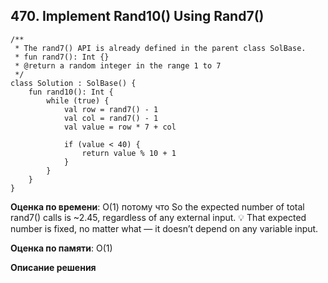 ## 470. Implement Rand10() Using Rand7()


```
/**
 * The rand7() API is already defined in the parent class SolBase.
 * fun rand7(): Int {}
 * @return a random integer in the range 1 to 7
 */
class Solution : SolBase() {
    fun rand10(): Int {
        while (true) {
            val row = rand7() - 1
            val col = rand7() - 1
            val value = row * 7 + col 

            if (value < 40) {
                return value % 10 + 1
            }
        }
    }
}

```

**Оценка по времени**: О(1) потому что
So the expected number of total rand7() calls is ~2.45, regardless of any external input.
💡 That expected number is fixed, no matter what — it doesn’t depend on any variable input.


**Оценка по памяти**: О(1)


**Описание решения**
```

```

